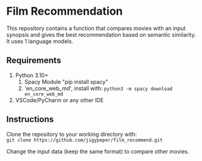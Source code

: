 # Film Recommendation
This repository contains a function that compares movies with an input synopsis and gives the best recommendation based on semantic similarity.
It uses 1 language models.

## Requirements
1. Python 3.10+  
   1. Spacy Module "pip install spacy"
   2. 'en_core_web_md', install with: `python3 -m spacy download en_core_web_md`
2. VSCode/PyCharm or any other IDE

## Instructions
Clone the repository to your working directory with:  
`git clone https://github.com/jigypeper/film_recommend.git`  
  
Change the input data (keep the same format) to compare other movies.